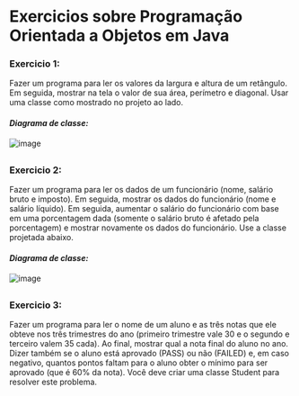 # Exercicios sobre Programação Orientada a Objetos em Java

### **Exercicio 1:**
Fazer um programa para ler os valores da largura e altura de um retângulo. Em seguida, mostrar na tela o valor de sua área, perímetro e diagonal. Usar uma classe como mostrado no projeto ao lado.

#### _Diagrama de classe:_
![image](https://user-images.githubusercontent.com/67395760/134440028-2ab6a1c7-b312-4f84-b00e-b99247614485.png)

##

### **Exercicio 2:**
Fazer um programa para ler os dados de um funcionário (nome, salário bruto e imposto). Em seguida, mostrar os dados do funcionário (nome e salário líquido). Em seguida, aumentar o salário do funcionário com base em uma porcentagem dada (somente o salário bruto é afetado pela porcentagem) e mostrar novamente os dados do funcionário. Use a classe projetada abaixo.

#### _Diagrama de classe:_
![image](https://user-images.githubusercontent.com/67395760/134440123-a89ccca3-c8a6-476b-9b89-01ee02aca23c.png)

##

### **Exercicio 3:**
Fazer um programa para ler o nome de um aluno e as três notas que ele obteve nos três trimestres do ano (primeiro trimestre vale 30 e o segundo e terceiro valem 35 cada). Ao final, mostrar qual a nota final do aluno no ano. Dizer também se o aluno está aprovado (PASS) ou não (FAILED) e, em caso negativo, quantos pontos faltam para o aluno obter o mínimo para ser aprovado (que é 60% da nota). Você deve criar uma classe Student para resolver este problema.

##

